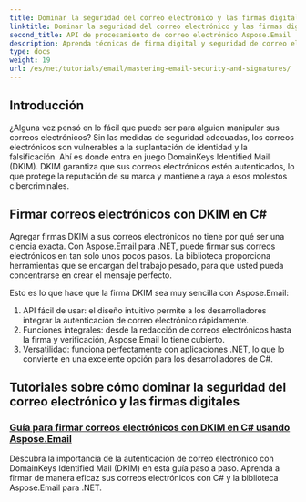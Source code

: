```yaml
---
title: Dominar la seguridad del correo electrónico y las firmas digitales
linktitle: Dominar la seguridad del correo electrónico y las firmas digitales
second_title: API de procesamiento de correo electrónico Aspose.Email .NET
description: Aprenda técnicas de firma digital y seguridad de correo electrónico en Aspose.Email para .NET. Explore tutoriales paso a paso, incluida la firma DKIM en C#.
type: docs
weight: 19
url: /es/net/tutorials/email/mastering-email-security-and-signatures/
---
```

## Introducción 

¿Alguna vez pensó en lo fácil que puede ser para alguien manipular sus correos electrónicos? Sin las medidas de seguridad adecuadas, los correos electrónicos son vulnerables a la suplantación de identidad y la falsificación. Ahí es donde entra en juego DomainKeys Identified Mail (DKIM). DKIM garantiza que sus correos electrónicos estén autenticados, lo que protege la reputación de su marca y mantiene a raya a esos molestos cibercriminales.  

## Firmar correos electrónicos con DKIM en C#  

Agregar firmas DKIM a sus correos electrónicos no tiene por qué ser una ciencia exacta. Con Aspose.Email para .NET, puede firmar sus correos electrónicos en tan solo unos pocos pasos. La biblioteca proporciona herramientas que se encargan del trabajo pesado, para que usted pueda concentrarse en crear el mensaje perfecto.  

Esto es lo que hace que la firma DKIM sea muy sencilla con Aspose.Email:  

1. API fácil de usar: el diseño intuitivo permite a los desarrolladores integrar la autenticación de correo electrónico rápidamente.  
2. Funciones integrales: desde la redacción de correos electrónicos hasta la firma y verificación, Aspose.Email lo tiene cubierto.  
3. Versatilidad: funciona perfectamente con aplicaciones .NET, lo que lo convierte en una excelente opción para los desarrolladores de C#.

## Tutoriales sobre cómo dominar la seguridad del correo electrónico y las firmas digitales
### [Guía para firmar correos electrónicos con DKIM en C# usando Aspose.Email](./guide-to-signing-emails-with-dkim/)
Descubra la importancia de la autenticación de correo electrónico con DomainKeys Identified Mail (DKIM) en esta guía paso a paso. Aprenda a firmar de manera eficaz sus correos electrónicos con C# y la biblioteca Aspose.Email para .NET.